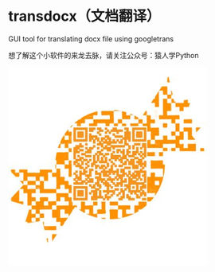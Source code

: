 # transdocx（文档翻译）
GUI tool for translating docx file using googletrans

想了解这个小软件的来龙去脉，请关注公众号：猿人学Python

![](gzh.jpg)
